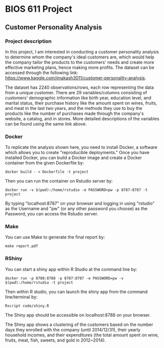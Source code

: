 BIOS 611 Project
================

Customer Personality Analysis
-----------------------------

### Project description 

In this project, I am interested in conducting a customer personality analysis to determine whom the company's ideal customers are, which would help the company tailor the products to the customers' needs and create more effective marketing plans, hence making more profits. The dataset can be accessed through the following link: https://www.kaggle.com/imakash3011/customer-personality-analysis.

The dataset has 2240 observations/rows, each row representing the data from a unique customer. There are 29 variables/columns consisting of customers' demographic information like birth year, education level, and marital status, their purchase history like the amount spent on wines, fruits, and meat in the last two years, and the methods they use to buy the products like the number of purchases made through the company's website, a catalog, and in stores. More detailed descriptions of the variables can be found using the same link above.


### Docker

To replicate the analysis shown here, you need to install Docker, a software which allows you to create "reproducible deployments." Once you have installed Docker, you can build a Docker image and create a Docker container from the given Dockerfile by:
	
	docker build - < Dockerfile -t project

Then you can run the container on Rstudio server by:

	docker run -v $(pwd):/home/rstudio -e PASSWORD=pw -p 8787:8787 -t project

By typing "localhost:8787" on your browser and logging in using "rstudio" as the Username and "pw" (or any other password you choose) as the Password, you can access the Rstudio server.  


### Make

You can use Make to generate the final report by:

	make report.pdf 


### RShiny

You can start a shiny app within R Studio at the command line by:

	docker run -p 8788:8788 -p 8787:8787 -e PASSWORD=pw -v $(pwd):/home/rstudio -t project

Then within R studio, you can launch the shiny app from the command line/terminal by:

	Rscript code/shiny.R

The Shiny app should be accessible on localhost:8788 on your browser. 

The Shiny app shows a clustering of the customers based on the number days they enrolled with the company (until 2014/12/31), their yearly household incomes, and their expenditures (the total amount spent on wine, fruits, meat, fish, sweets, and gold in 2012~2014). 
